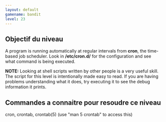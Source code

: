```yaml
---
layout: default
gamename: bandit
level: 23
---
```

Objectif du niveau
----------
A program is running automatically at regular intervals from
**cron**, the time-based job scheduler. Look in **/etc/cron.d/** for
the configuration and see what command is being executed.

 **NOTE:** Looking at shell scripts written by other people is a
very useful skill. The script for this level is intentionally made
easy to read. If you are having problems understanding what it does,
try executing it to see the debug information it prints.

Commandes a connaitre pour resoudre ce niveau
-----------------------------------------
cron, crontab, crontab(5) (use "man 5 crontab" to access this)

